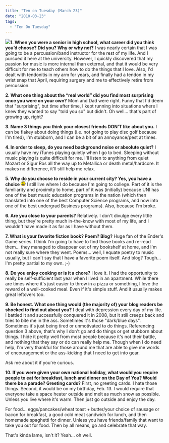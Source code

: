 ```yaml
---
title: "Ten on Tuesday (March 23)"
date: "2010-03-23"
tags:
  - "Ten On Tuesday"
---
```


[![](http://rootsandrings.files.wordpress.com/2009/10/rr10tuesday.jpg?w=125&h=125&h=125)](http://rootsandrings.wordpress.com/)**1. When you were a senior in high school, what career did you think you’d choose? Did you? Why or why not?** I was nearly certain that I was going to be a percussion/band instructor for the rest of my life. And I pursued it here at the university. However, I quickly discovered that my passion for music is more internal than external, and that it would be very difficult for me to teach others how to do the things that I love. Also, I'd dealt with tendonitis in my arm for years, and finally had a tendon in my wrist snap that April, requiring surgery and me to effectively retire from percussion.

**2. What one thing about the “real world” did you find most surprising once you were on your own?** Mom and Dad were right. Funny that I'd deem that "surprising", but time after time, I kept running into situations where I knew they wanted to say "told you so" but didn't. Oh well... that's part of growing up, right?

**3. Name 3 things you think your closest friends DON’T like about you.** I can be flakey about doing things (i.e. not going to play disc golf because I'm tired), I'm stubborn, and I can be a bit of an annoyance/pest at times.

**4. In order to sleep, do you need background noise or absolute quiet?** I usually have my iTunes playing quietly when I go to bed. Sleeping without music playing is quite difficult for me. I'll listen to anything from quiet Mozart or Sigur Ros all the way up to Metallica or death metal/hardcore. It makes no difference, it'll still help me relax.

**5. Why do you choose to reside in your current city? Yes, you have a choice ![:-)](images/icon_smile.gif)** I still live where I do because I'm going to college. Part of it is the familiarity and proximity to home, part of it was (initially) because UNI has one of the best music education programs in the nation (which then translated into one of the best Computer Science programs, and now into one of the best undergrad Business programs). Also, because I'm broke.

**6. Are you close to your parents?** Relatively. I don't divulge every little thing, but they're pretty much in-the-know with most of my life, and I wouldn't have made it as far as I have without them.

**7. What is your favorite fiction book? Poem? Blog?** Huge fan of the Ender's Game series. I think I'm going to have to find those books and re-read them... they managed to disappear out of my bookshelf at home, and I'm not really sure where they went. Poems... well, I equate poetry to music usually, but I can't say that I have a favorite poem itself. And blog? Tough... I'm pretty partial to my own. ;-)

**8. Do you enjoy cooking or is it a chore?** I love it. I had the opportunity to really be self-sufficient last year when I lived in an apartment. While there are times where it's just easier to throw in a pizza or something, I love the reward of a well-cooked meal. Even if it's simple stuff. And it usually makes great leftovers too.

**9. Be honest. What one thing would (the majority of) your blog readers be shocked to find out about you?** I deal with depression every day of my life. I battled it and successfully conquered it in 2008, but it still creeps back and tries to bite me in the ass. Sometimes it's those "dark/blue days". Sometimes it's just being tired or unmotivated to do things. Referencing question 3 above, that's why I don't go and do things or get stubborn about things. I hide it pretty well from most people because it's not their battle, and nothing that they say or do can really help me. Though when I do need help, I'm very thankful for those around me that are able to give me words of encouragement or the ass-kicking that I need to get into gear.

Ask me about it if you're curious.

**10. If you were given your own national holiday, what would you require people to eat for breakfast, lunch and dinner on the Day of You? Would there be a parade? Greeting cards?** First, no greeting cards. I hate those things. Second, it would be on my birthday, Feb. 13. I would require that everyone take a space heater outside and melt as much snow as possible. Unless you live where it's warm. Then just go outside and enjoy the day.

For food... eggs/pancakes/wheat toast + butter/your choice of sausage or bacon for breakfast, a good cold meat sandwich for lunch, and then homemade spaghetti for dinner. Unless you have friends/family that want to take you out for food. Then by all means, go and celebrate that way.

That's kinda lame, isn't it? Yeah... oh well.
